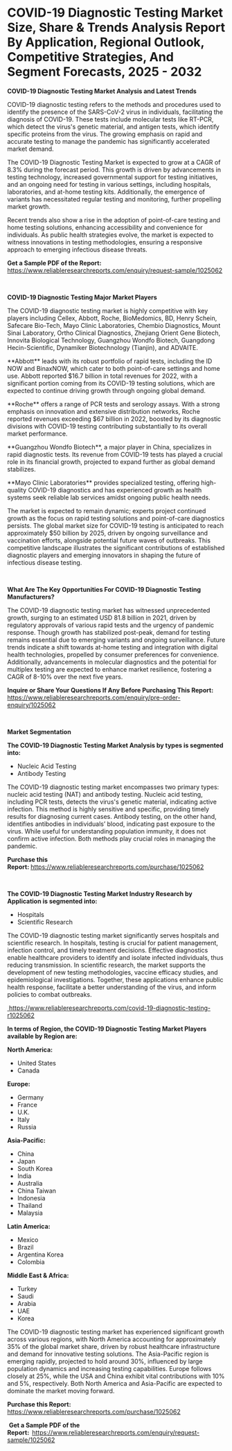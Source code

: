 <p><h1>COVID-19 Diagnostic Testing Market Size, Share & Trends Analysis Report By Application, Regional Outlook, Competitive Strategies, And Segment Forecasts, 2025 - 2032</h1></p><p><strong>COVID-19 Diagnostic Testing Market Analysis and Latest Trends</strong></p>
<p><p>COVID-19 diagnostic testing refers to the methods and procedures used to identify the presence of the SARS-CoV-2 virus in individuals, facilitating the diagnosis of COVID-19. These tests include molecular tests like RT-PCR, which detect the virus's genetic material, and antigen tests, which identify specific proteins from the virus. The growing emphasis on rapid and accurate testing to manage the pandemic has significantly accelerated market demand.</p><p>The COVID-19 Diagnostic Testing Market is expected to grow at a CAGR of 8.3% during the forecast period. This growth is driven by advancements in testing technology, increased governmental support for testing initiatives, and an ongoing need for testing in various settings, including hospitals, laboratories, and at-home testing kits. Additionally, the emergence of variants has necessitated regular testing and monitoring, further propelling market growth. </p><p>Recent trends also show a rise in the adoption of point-of-care testing and home testing solutions, enhancing accessibility and convenience for individuals. As public health strategies evolve, the market is expected to witness innovations in testing methodologies, ensuring a responsive approach to emerging infectious disease threats.</p></p>
<p><strong>Get a Sample PDF of the Report:&nbsp;</strong> <a href="https://www.reliableresearchreports.com/enquiry/request-sample/1025062?utm_campaign=41&utm_medium=2&utm_source=Github&utm_content=ia&utm_term=13042025&utm_id=covid-19-diagnostic-testing">https://www.reliableresearchreports.com/enquiry/request-sample/1025062</a></p>
<p>&nbsp;</p>
<p><strong>COVID-19 Diagnostic Testing Major Market Players</strong></p>
<p><p>The COVID-19 diagnostic testing market is highly competitive with key players including Cellex, Abbott, Roche, BioMedomics, BD, Henry Schein, Safecare Bio-Tech, Mayo Clinic Laboratories, Chembio Diagnostics, Mount Sinai Laboratory, Ortho Clinical Diagnostics, Zhejiang Orient Gene Biotech, Innovita Biological Technology, Guangzhou Wondfo Biotech, Guangdong Hecin-Scientific, Dynamiker Biotechnology (Tianjin), and ADVAITE. </p><p>**Abbott** leads with its robust portfolio of rapid tests, including the ID NOW and BinaxNOW, which cater to both point-of-care settings and home use. Abbott reported $16.7 billion in total revenues for 2022, with a significant portion coming from its COVID-19 testing solutions, which are expected to continue driving growth through ongoing global demand.</p><p>**Roche** offers a range of PCR tests and serology assays. With a strong emphasis on innovation and extensive distribution networks, Roche reported revenues exceeding $67 billion in 2022, boosted by its diagnostic divisions with COVID-19 testing contributing substantially to its overall market performance. </p><p>**Guangzhou Wondfo Biotech**, a major player in China, specializes in rapid diagnostic tests. Its revenue from COVID-19 tests has played a crucial role in its financial growth, projected to expand further as global demand stabilizes.</p><p>**Mayo Clinic Laboratories** provides specialized testing, offering high-quality COVID-19 diagnostics and has experienced growth as health systems seek reliable lab services amidst ongoing public health needs.</p><p>The market is expected to remain dynamic; experts project continued growth as the focus on rapid testing solutions and point-of-care diagnostics persists. The global market size for COVID-19 testing is anticipated to reach approximately $50 billion by 2025, driven by ongoing surveillance and vaccination efforts, alongside potential future waves of outbreaks. This competitive landscape illustrates the significant contributions of established diagnostic players and emerging innovators in shaping the future of infectious disease testing.</p></p>
<p>&nbsp;</p>
<p><strong>What Are The Key Opportunities For COVID-19 Diagnostic Testing Manufacturers?</strong></p>
<p><p>The COVID-19 diagnostic testing market has witnessed unprecedented growth, surging to an estimated USD 81.8 billion in 2021, driven by regulatory approvals of various rapid tests and the urgency of pandemic response. Though growth has stabilized post-peak, demand for testing remains essential due to emerging variants and ongoing surveillance. Future trends indicate a shift towards at-home testing and integration with digital health technologies, propelled by consumer preferences for convenience. Additionally, advancements in molecular diagnostics and the potential for multiplex testing are expected to enhance market resilience, fostering a CAGR of 8-10% over the next five years.</p></p>
<p><strong>Inquire or Share Your Questions If Any Before Purchasing This Report:</strong> <a href="https://www.reliableresearchreports.com/enquiry/pre-order-enquiry/1025062?utm_campaign=41&utm_medium=2&utm_source=Github&utm_content=ia&utm_term=13042025&utm_id=covid-19-diagnostic-testing">https://www.reliableresearchreports.com/enquiry/pre-order-enquiry/1025062</a></p>
<p>&nbsp;</p>
<p><strong>Market Segmentation</strong></p>
<p><strong>The COVID-19 Diagnostic Testing Market Analysis by types is segmented into:</strong></p>
<p><ul><li>Nucleic Acid Testing</li><li>Antibody Testing</li></ul></p>
<p><p>The COVID-19 diagnostic testing market encompasses two primary types: nucleic acid testing (NAT) and antibody testing. Nucleic acid testing, including PCR tests, detects the virus's genetic material, indicating active infection. This method is highly sensitive and specific, providing timely results for diagnosing current cases. Antibody testing, on the other hand, identifies antibodies in individuals’ blood, indicating past exposure to the virus. While useful for understanding population immunity, it does not confirm active infection. Both methods play crucial roles in managing the pandemic.</p></p>
<p><strong>Purchase this Report:&nbsp;</strong><a href="https://www.reliableresearchreports.com/purchase/1025062?utm_campaign=41&utm_medium=2&utm_source=Github&utm_content=ia&utm_term=13042025&utm_id=covid-19-diagnostic-testing">https://www.reliableresearchreports.com/purchase/1025062</a></p>
<p>&nbsp;</p>
<p><strong>The COVID-19 Diagnostic Testing Market Industry Research by Application is segmented into:</strong></p>
<p><ul><li>Hospitals</li><li>Scientific Research</li></ul></p>
<p><p>The COVID-19 diagnostic testing market significantly serves hospitals and scientific research. In hospitals, testing is crucial for patient management, infection control, and timely treatment decisions. Effective diagnostics enable healthcare providers to identify and isolate infected individuals, thus reducing transmission. In scientific research, the market supports the development of new testing methodologies, vaccine efficacy studies, and epidemiological investigations. Together, these applications enhance public health response, facilitate a better understanding of the virus, and inform policies to combat outbreaks.</p></p>
<p><a href="https://www.reliableresearchreports.com/covid-19-diagnostic-testing-r1025062?utm_campaign=41&utm_medium=2&utm_source=Github&utm_content=ia&utm_term=13042025&utm_id=covid-19-diagnostic-testing">&nbsp;https://www.reliableresearchreports.com/covid-19-diagnostic-testing-r1025062</a></p>
<p><strong>In terms of Region, the COVID-19 Diagnostic Testing Market Players available by Region are:</strong></p>
<p>
    <p> <strong> North America: </strong>
        <ul>
            <li>United States</li>
            <li>Canada</li>
        </ul>
        </p> 
    <p> <strong> Europe: </strong>
        <ul>
            <li>Germany</li>
            <li>France</li>
            <li>U.K.</li>
            <li>Italy</li>
            <li>Russia</li>
        </ul>
        </p> 
    <p> <strong> Asia-Pacific: </strong>
        <ul>
            <li>China</li>
            <li>Japan</li>
            <li>South Korea</li>
            <li>India</li>
            <li>Australia</li>
            <li>China Taiwan</li>
            <li>Indonesia</li>
            <li>Thailand</li>
            <li>Malaysia</li>
        </ul>
        </p> 
    <p> <strong> Latin America: </strong>
        <ul>
            <li>Mexico</li>
            <li>Brazil</li>
            <li>Argentina Korea</li>
            <li>Colombia</li>
        </ul>
        </p> 
    <p> <strong> Middle East & Africa: </strong>
        <ul>
            <li>Turkey</li>
            <li>Saudi</li>
            <li>Arabia</li>
            <li>UAE</li>
            <li>Korea</li>
        </ul>
    </p>
    </p>
<p><p>The COVID-19 diagnostic testing market has experienced significant growth across various regions, with North America accounting for approximately 35% of the global market share, driven by robust healthcare infrastructure and demand for innovative testing solutions. The Asia-Pacific region is emerging rapidly, projected to hold around 30%, influenced by large population dynamics and increasing testing capabilities. Europe follows closely at 25%, while the USA and China exhibit vital contributions with 10% and 5%, respectively. Both North America and Asia-Pacific are expected to dominate the market moving forward.</p></p>
<p><strong>Purchase this Report: </strong><a href="https://www.reliableresearchreports.com/purchase/1025062?utm_campaign=41&utm_medium=2&utm_source=Github&utm_content=ia&utm_term=13042025&utm_id=covid-19-diagnostic-testing">https://www.reliableresearchreports.com/purchase/1025062</a></p>
<p>&nbsp;<strong>Get a Sample PDF of the Report:&nbsp;&nbsp;</strong><a href="https://www.reliableresearchreports.com/enquiry/request-sample/1025062?utm_campaign=41&utm_medium=2&utm_source=Github&utm_content=ia&utm_term=13042025&utm_id=covid-19-diagnostic-testing">https://www.reliableresearchreports.com/enquiry/request-sample/1025062</a></p>
<p><strong></strong></p>
<p><p></p><p></p><p></p></p>
